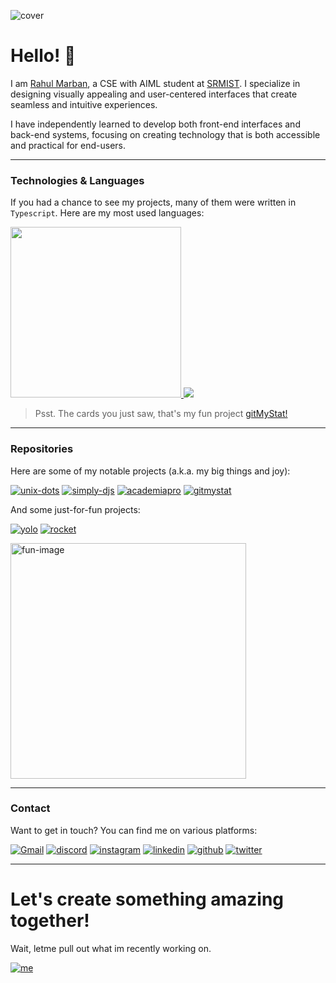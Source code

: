 ![cover](https://github.com/user-attachments/assets/6965dc40-6520-480d-a42c-a34cc3ee95b4)

# Hello! 👋
I am [Rahul Marban](https://marban.is-a.dev), a CSE with AIML student at [SRMIST](https://srmist.edu.in). I specialize in designing visually appealing and user-centered interfaces that create seamless and intuitive experiences.

I have independently learned to develop both front-end interfaces and back-end systems, focusing on creating technology that is both accessible and practical for end-users.

---

### Technologies & Languages
If you had a chance to see my projects, many of them were written in `Typescript`. Here are my most used languages:

<div align='left'>
<a href="https://github.com/Rahuletto">
            <img width="273" src="https://gitmystat.vercel.app/user?theme=gold&username=rahuletto&color=0xEBE9E1&accent=0xebe9e185&background=0x0C0C0C&tip=0xFF6265"></img>
          </a>
          <a href="https://github.com/Rahuletto?tab=repositories">
            <img src="https://gitmystat.vercel.app/top?username=rahuletto&theme=gold&layout=bar&color=0xEBE9E1&accent=0xebe9e185&background=0x0C0C0C&tip=0xFF6265"></img>
          </a>
</div>

> Psst. The cards you just saw, that's my fun project [gitMyStat!](https://github.com/Rahuletto/gitmystat)

---

### Repositories

Here are some of my notable projects (a.k.a. my big things and joy):

[![unix-dots](https://gitmystat.vercel.app/repo?username=unixporn-dots&theme=gold&repo=unixporn-dots.github.io&color=0xEBE9E1&accent=0xebe9e185&background=0x0C0C0C&tip=0xFF6265)](https://github.com/unixporn-dots/unixporn-dots.github.io)
[![simply-djs](https://gitmystat.vercel.app/repo?username=rahuletto&repo=simply-djs&theme=gold&color=0xEBE9E1&accent=0xebe9e185&background=0x0C0C0C&tip=0xFF6265)](https://github.com/rahuletto/simply-djs)
[![academiapro](https://gitmystat.vercel.app/repo?username=rahuletto&repo=academiapro&theme=gold&color=0xEBE9E1&accent=0xebe9e185&background=0x0C0C0C&tip=0xFF6265)](https://github.com/rahuletto/academiapro)
[![gitmystat](https://gitmystat.vercel.app/repo?username=rahuletto&repo=gitmystat&theme=gold&color=0xEBE9E1&accent=0xebe9e185&background=0x0C0C0C&tip=0xFF6265)](https://github.com/rahuletto/gitmystat)

And some just-for-fun projects:

[![yolo](https://gitmystat.vercel.app/repo?username=rahuletto&repo=yolo&theme=gold&color=0xEBE9E1&accent=0xebe9e185&background=0x0C0C0C&tip=0xFF6265)](https://github.com/rahuletto/yolo)
[![rocket](https://gitmystat.vercel.app/repo?username=rahuletto&repo=rocket&theme=gold&color=0xEBE9E1&accent=0xebe9e185&background=0x0C0C0C&tip=0xFF6265)](https://github.com/rahuletto/rocket)


<img width="377" alt="fun-image" src="https://github.com/Rahuletto/Rahuletto/assets/71836991/98ec4195-f9c5-4a32-812e-af3ba6271985">

---

### Contact

Want to get in touch? You can find me on various platforms:

<div align="left">
    <a href="mailto:rahulmarban@gmail.com"><img alt="Gmail" src="https://img.shields.io/badge/Email-Contact-D14836?style=for-the-badge&logo=gmail&logoColor=white"></a>
    <a href="https://discord.gg/3JzDV9T5Fn"><img alt="discord" src="https://img.shields.io/badge/Discord-Contact-5865F2?style=for-the-badge"></a>
    <a href="https://instagram.com/rahul-marban"><img alt="instagram" src="https://img.shields.io/badge/Instagram-Follow-FF0069?style=for-the-badge"></a>
    <a href="https://linkedin.com/in/rahul-marban"><img alt="linkedin" src="https://img.shields.io/badge/LinkedIn-Connect-0077B5?style=for-the-badge"></a>
    <a href="https://github.com/Rahuletto"><img alt="github" src="https://img.shields.io/badge/Github-Contact-000000?style=for-the-badge"></a>
    <a href="https://twitter.com/rahuletto"><img alt="twitter" src="https://img.shields.io/badge/Twitter-Contact-1D9BF0?style=for-the-badge"></a>
</div>

---

# Let's create something amazing together!


Wait, letme pull out what im recently working on.

[![me](https://gitmystat.vercel.app/recent?username=rahuletto&theme=gold&color=0xEBE9E1&accent=0xebe9e185&background=0x0C0C0C&tip=0xFF6265)](https://github.com/rahuletto)


